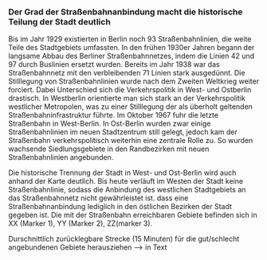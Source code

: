### Der Grad der Straßenbahnanbindung macht die historische Teilung der Stadt deutlich

Bis im Jahr 1929 existierten in Berlin noch 93 Straßenbahnlinien, die weite Teile des Stadtgebiets umfassten. In den 
frühen 1930er Jahren begann der langsame Abbau des Berliner Straßenbahnnetzes, indem die Linien 42 und 97 durch
Buslinien ersetzt wurden. Bereits im Jahr 1938 war das Straßenbahnnetz mit den verbleibenden 71 Linien stark
ausgedünnt. Die Stilllegung von Straßenbahnlinien wurde nach dem Zweiten Weltkrieg weiter forciert. Dabei Unterschied
sich die Verkehrspolitik in West- und Ostberlin drastisch. In Westberlin orientierte man sich stark an der 
Verkehrspolitik westlicher Metropolen, was zu einer Stilllegung der als überholt geltenden Straßenbahninfrastruktur
führte. Im Oktober 1967 fuhr die letzte Straßenbahn in West-Berlin. In Ost-Berlin wurden zwar einige Straßenbahnlinien 
im neuen Stadtzentrum still gelegt, jedoch kam der Straßenbahn verkehrspolitisch weiterhin eine zentrale
Rolle zu. So wurden wachsende Siedlungsgebiete in den Randbezirken mit neuen Straßenbahnlinien angebunden.


Die historische Trennung der Stadt in West- und Ost-Berlin wird auch anhand der Karte deutlich. Bis heute verläuft
im Westen der Stadt keine Straßenbahnlinie, sodass die Anbindung des westlichen Stadtgebiets an das Straßenbahnnetz
nicht gewährleistet ist. dass eine Straßenbahnanbindung lediglich in den östlichen Bezirken der Stadt gegeben
ist. Die mit der Straßenbahn erreichbaren Gebiete befinden sich in XX (Marker 1), YY (Marker 2), ZZ(marker 3).

Durschnittlich zurücklegbare Strecke (15 Minuten) für die gut/schlecht angebundenen Gebiete herausziehen --> in Text